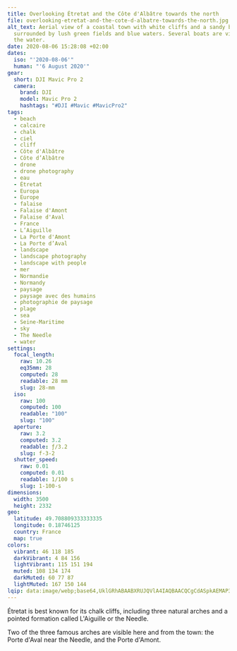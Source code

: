 ```yaml
---
title: Overlooking Étretat and the Côte d'Albâtre towards the north
file: overlooking-etretat-and-the-cote-d-albatre-towards-the-north.jpg
alt_text: Aerial view of a coastal town with white cliffs and a sandy beach,
  surrounded by lush green fields and blue waters. Several boats are visible in
  the water.
date: 2020-08-06 15:28:08 +02:00
dates:
  iso: "'2020-08-06'"
  human: "'6 August 2020'"
gear:
  short: DJI Mavic Pro 2
  camera:
    brand: DJI
    model: Mavic Pro 2
    hashtags: "#DJI #Mavic #MavicPro2"
tags:
  - beach
  - calcaire
  - chalk
  - ciel
  - cliff
  - Côte d'Albâtre
  - Côte d’Albâtre
  - drone
  - drone photography
  - eau
  - Étretat
  - Europa
  - Europe
  - falaise
  - Falaise d'Amont
  - Falaise d'Aval
  - France
  - L’Aiguille
  - La Porte d'Amont
  - La Porte d’Aval
  - landscape
  - landscape photography
  - landscape with people
  - mer
  - Normandie
  - Normandy
  - paysage
  - paysage avec des humains
  - photographie de paysage
  - plage
  - sea
  - Seine-Maritime
  - sky
  - The Needle
  - water
settings:
  focal_length:
    raw: 10.26
    eq35mm: 28
    computed: 28
    readable: 28 mm
    slug: 28-mm
  iso:
    raw: 100
    computed: 100
    readable: "100"
    slug: "100"
  aperture:
    raw: 3.2
    computed: 3.2
    readable: ƒ/3.2
    slug: f-3-2
  shutter_speed:
    raw: 0.01
    computed: 0.01
    readable: 1/100 s
    slug: 1-100-s
dimensions:
  width: 3500
  height: 2332
geo:
  latitude: 49.708809333333335
  longitude: 0.18746125
  country: France
  map: true
colors:
  vibrant: 46 118 185
  darkVibrant: 4 84 156
  lightVibrant: 115 151 194
  muted: 108 134 174
  darkMuted: 60 77 87
  lightMuted: 167 150 144
lqip: data:image/webp;base64,UklGRhABAABXRUJQVlA4IAQBAACQCgCdASpkAEMAP3GwzFw0rrOkKTTcKpAuCWMAy+BJ7siNgNqNW/EBgkGaLNohJESEGcmXvNeEQwrFfKyxu4uq21ZpkogVVhPTT7IFiS2PljnQQXMTy7oKb94vodoA4UVvzvLg8h8CZ+bMD5ZF6Cr50p4zwl+2VBjQWPM5sqgcN/xLHSCYjmkLuH9hCzVxAMg1JVFgxJJdellFu+9GU/V3HZkt3qgQT9f2jib/hsD3/YBBbl+6hM5ZzHk15VXzvBgIAws3dR1dpmLoe6E53cRGZoJ1ZbaB6+7t/Jv/1zOpcFHee+jVecJA3aaEa2x4kwVuSYu6In/u+qqOjD4+GmQeVmAAAA==
---
```


Étretat is best known for its chalk cliffs, including three natural arches and a pointed formation called L'Aiguille or the Needle.

Two of the three famous arches are visible here and from the town: the Porte d'Aval near the Needle, and the Porte d'Amont.
